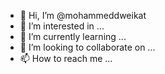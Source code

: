 - 👋 Hi, I’m @mohammeddweikat
- 👀 I’m interested in ...
- 🌱 I’m currently learning ...
- 💞️ I’m looking to collaborate on ...
- 📫 How to reach me ...

<!---
mohammeddweikat/mohammeddweikat is a ✨ special ✨ repository because its `README.md` (this file) appears on your GitHub profile.
You can click the Preview link to take a look at your changes.
--->
